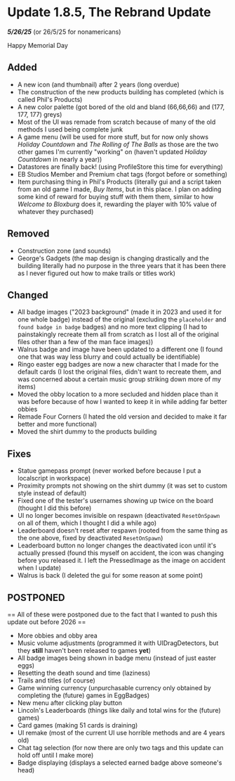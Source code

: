 # Update 1.8.5, The Rebrand Update
***5/26/25*** (or 26/5/25 for nonamericans)

Happy Memorial Day

## Added
+ A new icon (and thumbnail) after 2 years (long overdue)
+ The construction of the new products building has completed (which is called Phil's Products)
+ A new color palette (got bored of the old and bland (66,66,66) and (177, 177, 177) greys)
+ Most of the UI was remade from scratch because of many of the old methods I used being complete junk
+ A game menu (will be used for more stuff, but for now only shows *Holiday Countdown* and *The Rolling of The Balls* as those are the two other games I'm currently "working" on (haven't updated *Holiday Countdown* in nearly a year))
+ Datastores are finally back! (using ProfileStore this time for everything)
+ EB Studios Member and Premium chat tags (forgot before or something)
+ Item purchasing thing in Phil's Products (literally gui and a script taken from an old game I made, *Buy Items*, but in this place. I plan on adding some kind of reward for buying stuff with them them, similar to how *Welcome to Bloxburg* does it, rewarding the player with 10% value of whatever they purchased)

## Removed
- Construction zone (and sounds)
- George's Gadgets (the map design is changing drastically and the building literally had no purpose in the three years that it has been there as I never figured out how to make trails or titles work)

## Changed
* All badge images ("2023 background" (made it in 2023 and used it for one whole badge) instead of the original (excluding the `placeholder` and `found badge in badge` badges) and no more text clipping (I had to painstakingly recreate them all from scratch as I lost all of the original files other than a few of the man face images))
* Walrus badge and image have been updated to a different one (I found one that was way less blurry and could actually be identifiable)
* Ringo easter egg badges are now a new character that I made for the default cards (I lost the original files, didn't want to recreate them, and was concerned about a certain music group striking down more of my items)
* Moved the obby location to a more secluded and hidden place than it was before because of how I wanted to keep it in while adding far better obbies
* Remade Four Corners (I hated the old version and decided to make it far better and more functional)
* Moved the shirt dummy to the products building


## Fixes
* Statue gamepass prompt (never worked before because I put a localscript in workspace)
* Proximity prompts not showing on the shirt dummy (it was set to custom style instead of default)
* Fixed one of the tester's usernames showing up twice on the board (thought I did this before)
* UI no longer becomes invisible on respawn (deactivated `ResetOnSpawn` on all of them, which I thought I did a while ago)
* Leaderboard doesn't reset after respawn (rooted from the same thing as the one above, fixed by deactivated `ResetOnSpawn`)
* Leaderboard button no longer changes the deactivated icon until it's actually pressed (found this myself on accident, the icon was changing before you released it. I left the PressedImage as the image on accident when I update)
* Walrus is back (I deleted the gui for some reason at some point)

## POSTPONED
== All of these were postponed due to the fact that I wanted to push this update out before 2026 ==
- More obbies and obby area
- Music volume adjustments (programmed it with UIDragDetectors, but they **still** haven't been released to games **yet**)
- All badge images being shown in badge menu (instead of just easter eggs)
- Resetting the death sound and time (laziness)
- Trails and titles (of course)
- Game winning currency (unpurchasable currency only obtained by completing the (future) games in EggBadges)
- New menu after clicking play button
- Lincoln's Leaderboards (things like daily and total wins for the (future) games)
- Card games (making 51 cards is draining)
- UI remake (most of the current UI use horrible methods and are 4 years old)
- Chat tag selection (for now there are only two tags and this update can hold off until I make more)
- Badge displaying (displays a selected earned badge above someone's head)
